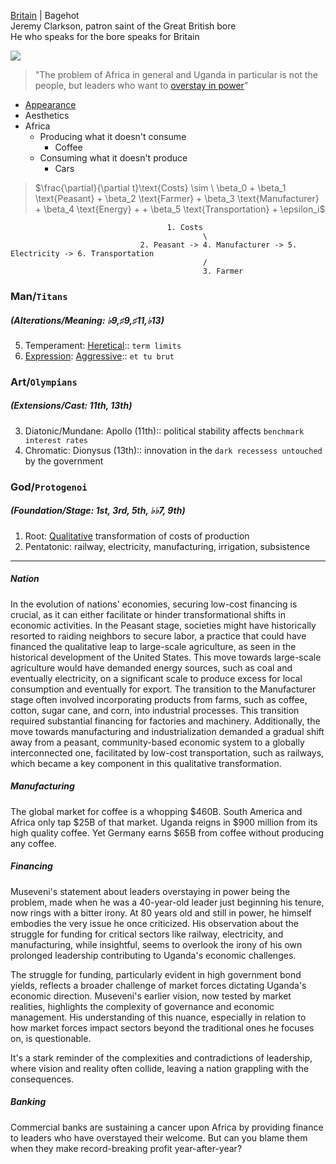 [Britain](https://www.economist.com/britain/2024/05/01/jeremy-clarkson-patron-saint-of-the-great-british-bore) | Bagehot     
Jeremy Clarkson, patron saint of the Great British bore    
He who speaks for the bore speaks for Britain      

![](https://www.economist.com/cdn-cgi/image/width=1424,quality=80,format=auto/content-assets/images/20240405_BRD000.jpg)

> "The problem of Africa in general and Uganda in particular is not the people, but leaders who want to [overstay in power](https://twitter.com/NnamdiObasi/status/1350469369260859394)”

- [Appearance](https://www.youtube.com/watch?v=wPxEYsOUJzc)
- Aesthetics
- Africa
   - Producing what it doesn't consume
      - Coffee 
   - Consuming what it doesn't produce
      - Cars 

> $\frac{\partial}{\partial t}\text{Costs} \sim \ \beta_0 + \beta_1 \text{Peasant} + \beta_2 \text{Farmer} + \beta_3 \text{Manufacturer} + \beta_4 \text{Energy} + + \beta_5 \text{Transportation} + \epsilon_i$



 
                                       1. Costs
                                               \
                                 2. Peasant -> 4. Manufacturer -> 5. Electricity -> 6. Transportation
                                               /
                                               3. Farmer



### Man/`Titans`
##### (Alterations/Meaning: ♭9,♯9,♯11,♭13) 
5. Temperament: [Heretical](https://www.gutenberg.org/cache/epub/27458/pg27458-images.html):: `term limits`
6. [Expression](https://www.youtube.com/watch?v=e4Vp7Fpv5BI): [Aggressive](https://onlinelibrary.wiley.com/doi/full/10.1111/j.1600-6143.2011.03789.x):: `et tu brut`
### Art/`Olympians`
##### (Extensions/Cast: 11th, 13th)
3. Diatonic/Mundane: Apollo (11th):: political stability affects `benchmark interest rates`
4. Chromatic: Dionysus (13th):: innovation in the `dark recessess untouched` by the government
### God/`Protogenoi`  
##### (Foundation/Stage: 1st, 3rd, 5th, ♭♭7, 9th)
1. Root: [Qualitative](https://www.youtube.com/watch?v=585IMBb14Kg) transformation of costs of production
2. Pentatonic: railway, electricity, manufacturing, irrigation, subsistence 

---

##### Nation
In the evolution of nations' economies, securing low-cost financing is crucial, as it can either facilitate or hinder transformational shifts in economic activities. In the Peasant stage, societies might have historically resorted to raiding neighbors to secure labor, a practice that could have financed the qualitative leap to large-scale agriculture, as seen in the historical development of the United States. This move towards large-scale agriculture would have demanded energy sources, such as coal and eventually electricity, on a significant scale to produce excess for local consumption and eventually for export. The transition to the Manufacturer stage often involved incorporating products from farms, such as coffee, cotton, sugar cane, and corn, into industrial processes. This transition required substantial financing for factories and machinery. Additionally, the move towards manufacturing and industrialization demanded a gradual shift away from a peasant, community-based economic system to a globally interconnected one, facilitated by low-cost transportation, such as railways, which became a key component in this qualitative transformation.

##### Manufacturing
The global market for coffee is a whopping $460B. South America and Africa only tap $25B of that market. Uganda reigns in $900 million from its high quality coffee. Yet Germany earns $65B from coffee without producing any coffee.

##### Financing
Museveni's statement about leaders overstaying in power being the problem, made when he was a 40-year-old leader just beginning his tenure, now rings with a bitter irony. At 80 years old and still in power, he himself embodies the very issue he once criticized. His observation about the struggle for funding for critical sectors like railway, electricity, and manufacturing, while insightful, seems to overlook the irony of his own prolonged leadership contributing to Uganda's economic challenges.

The struggle for funding, particularly evident in high government bond yields, reflects a broader challenge of market forces dictating Uganda's economic direction. Museveni's earlier vision, now tested by market realities, highlights the complexity of governance and economic management. His understanding of this nuance, especially in relation to how market forces impact sectors beyond the traditional ones he focuses on, is questionable.

It's a stark reminder of the complexities and contradictions of leadership, where vision and reality often collide, leaving a nation grappling with the consequences.

##### Banking
Commercial banks are sustaining a cancer upon Africa by providing finance to leaders who have overstayed their welcome. But can you blame them when they make record-breaking profit year-after-year?

